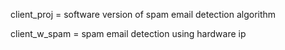 client_proj = software version of spam email detection algorithm

client_w_spam = spam email detection using hardware ip
